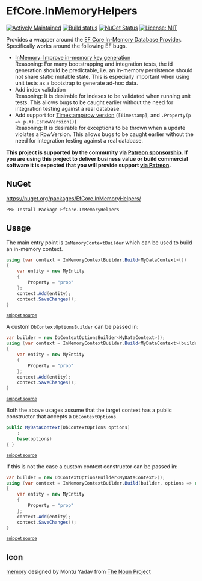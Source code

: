 <!--
This file was generate by MarkdownSnippets.
Source File: /readme.source.md
To change this file edit the source file and then re-run the generation using either the dotnet global tool (https://github.com/SimonCropp/MarkdownSnippets#githubmarkdownsnippets) or using the api (https://github.com/SimonCropp/MarkdownSnippets#running-as-a-unit-test).
-->
# EfCore.InMemoryHelpers 

[![Actively Maintained](https://img.shields.io/badge/Maintenance%20Level-Actively%20Maintained-green.svg)](https://gist.github.com/cheerfulstoic/d107229326a01ff0f333a1d3476e068d)
[![Build status](https://ci.appveyor.com/api/projects/status/f1kk9pthruopfac9?svg=true)](https://ci.appveyor.com/project/flex87/efcore-inmemoryhelpers)
[![NuGet Status](http://img.shields.io/nuget/v/EfCore.InMemoryHelpers.svg?longCache=true&style=flat)](https://www.nuget.org/packages/EfCore.InMemoryHelpers/)
[![License: MIT](https://img.shields.io/badge/License-MIT-yellow.svg)](https://github.com/FelixBoers/EfCore.InMemoryHelpers/blob/master/license.txt)

Provides a wrapper around the [EF Core In-Memory Database Provider](https://docs.microsoft.com/en-us/ef/core/providers/in-memory/). Specifically works around the following EF bugs.

 * [InMemory: Improve in-memory key generation](https://github.com/aspnet/EntityFrameworkCore/issues/6872) <br>
  Reasoning: For many bootstrapping and integration tests, the id generation should be predictable, i.e. an in-memory persistence should not share static mutable state. This is especially important when using unit tests as a bootstrap to generate ad-hoc data.
 * Add index validation<br>
  Reasoning: It is desirable for indexes to be validated when running unit tests. This allows bugs to be caught earlier without the need for integration testing against a real database.
 * Add support for [Timestamp/row version](https://docs.microsoft.com/en-us/ef/core/modeling/concurrency#timestamprow-version) (`[Timestamp]`, and `.Property(p => p.X).IsRowVersion()`)<br>
  Reasoning: It is desirable for exceptions to be thrown when a update violates a RowVersion. This allows bugs to be caught earlier without the need for integration testing against a real database.

**This project is supported by the community via [Patreon sponsorship](https://www.patreon.com/join/simoncropp). If you are using this project to deliver business value or build commercial software it is expected that you will provide support [via Patreon](https://www.patreon.com/join/simoncropp).**


## NuGet 

https://nuget.org/packages/EfCore.InMemoryHelpers/

    PM> Install-Package EfCore.InMemoryHelpers


## Usage

The main entry point is `InMemoryContextBuilder` which can be used to build an in-memory context.

<!-- snippet: simple -->
```cs
using (var context = InMemoryContextBuilder.Build<MyDataContext>())
{
    var entity = new MyEntity
    {
        Property = "prop"
    };
    context.Add(entity);
    context.SaveChanges();
}
```
<sup>[snippet source](/test/EfCore.InMemoryHelpers.Test/Snippets/Sample.cs#L9-L21)</sup>
<!-- endsnippet -->

A custom `DbContextOptionsBuilder` can be passed in:

<!-- snippet: withBuilder -->
```cs
var builder = new DbContextOptionsBuilder<MyDataContext>();
using (var context = InMemoryContextBuilder.Build<MyDataContext>(builder))
{
    var entity = new MyEntity
    {
        Property = "prop"
    };
    context.Add(entity);
    context.SaveChanges();
}
```
<sup>[snippet source](/test/EfCore.InMemoryHelpers.Test/Snippets/Sample.cs#L26-L39)</sup>
<!-- endsnippet -->

Both the above usages assume that the target context has a public constructor that accepts a `DbContextOptions`.

<!-- snippet: dataContextCtor -->
```cs
public MyDataContext(DbContextOptions options)
    :
    base(options)
{ }
```
<sup>[snippet source](/test/EfCore.InMemoryHelpers.Test/Snippets/MyDataContext.cs#L7-L14)</sup>
<!-- endsnippet -->

If this is not the case a custom context constructor can be passed in:

<!-- snippet: customContextConstructor -->
```cs
var builder = new DbContextOptionsBuilder<MyDataContext>();
using (var context = InMemoryContextBuilder.Build(builder, options => new MyDataContext(options)))
{
    var entity = new MyEntity
    {
        Property = "prop"
    };
    context.Add(entity);
    context.SaveChanges();
}
```
<sup>[snippet source](/test/EfCore.InMemoryHelpers.Test/Snippets/Sample.cs#L44-L57)</sup>
<!-- endsnippet -->


## Icon

<a href="https://thenounproject.com/term/memory/884922/" target="_blank">memory</a> designed by Montu Yadav from [The Noun Project](https://thenounproject.com)
